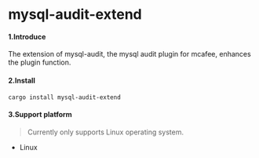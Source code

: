 # mysql-audit-extend

#### 1.Introduce
The extension of mysql-audit, the mysql audit plugin for mcafee, enhances the plugin function.

#### 2.Install
```shell
cargo install mysql-audit-extend
```

#### 3.Support platform
> Currently only supports Linux operating system.

* Linux